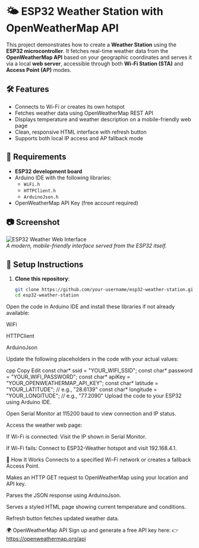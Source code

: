 
# 🌤️ ESP32 Weather Station with OpenWeatherMap API

This project demonstrates how to create a **Weather Station** using the **ESP32 microcontroller**. It fetches real-time weather data from the **OpenWeatherMap API** based on your geographic coordinates and serves it via a local **web server**, accessible through both **Wi-Fi Station (STA)** and **Access Point (AP)** modes.

## 🛠 Features

- Connects to Wi-Fi or creates its own hotspot
- Fetches weather data using OpenWeatherMap REST API
- Displays temperature and weather description on a mobile-friendly web page
- Clean, responsive HTML interface with refresh button
- Supports both local IP access and AP fallback mode

## 🔧 Requirements

- **ESP32 development board**
- Arduino IDE with the following libraries:
  - `WiFi.h`
  - `HTTPClient.h`
  - `ArduinoJson.h`
- OpenWeatherMap API Key (free account required)

## 📷 Screenshot

![ESP32 Weather Web Interface](screenshot.png)  
*A modern, mobile-friendly interface served from the ESP32 itself.*

## 📡 Setup Instructions

1. **Clone this repository**:
   ```bash
   git clone https://github.com/your-username/esp32-weather-station.git
   cd esp32-weather-station
Open the code in Arduino IDE and install these libraries if not already available:

WiFi

HTTPClient

ArduinoJson

Update the following placeholders in the code with your actual values:

cpp
Copy
Edit
const char* ssid = "YOUR_WIFI_SSID";
const char* password = "YOUR_WIFI_PASSWORD";
const char* apiKey = "YOUR_OPENWEATHERMAP_API_KEY";
const char* latitude = "YOUR_LATITUDE";     // e.g., "28.6139"
const char* longitude = "YOUR_LONGITUDE";   // e.g., "77.2090"
Upload the code to your ESP32 using Arduino IDE.

Open Serial Monitor at 115200 baud to view connection and IP status.

Access the weather web page:

If Wi-Fi is connected: Visit the IP shown in Serial Monitor.

If Wi-Fi fails: Connect to ESP32-Weather hotspot and visit 192.168.4.1.

🧠 How It Works
Connects to a specified Wi-Fi network or creates a fallback Access Point.

Makes an HTTP GET request to OpenWeatherMap using your location and API key.

Parses the JSON response using ArduinoJson.

Serves a styled HTML page showing current temperature and conditions.

Refresh button fetches updated weather data.

🌍 OpenWeatherMap API
Sign up and generate a free API key here:
👉 https://openweathermap.org/api
